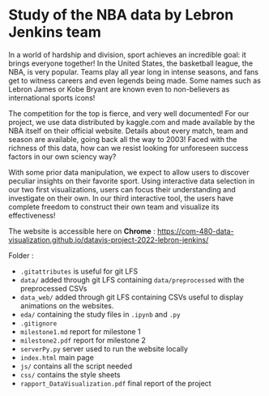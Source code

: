 # Study of the NBA data by Lebron Jenkins team

In a world of hardship and division, sport achieves an incredible goal: it brings everyone together! In the United States, the basketball league, the NBA, is very popular. Teams play all year long in intense seasons, and fans get to witness careers and even legends being made. Some names such as Lebron James or Kobe Bryant are known even to non-believers as international sports icons! 


The competition for the top is fierce, and very well documented!
For our project, we use data distributed by kaggle.com and made available by the NBA itself on their official website. Details about every match, team and season are available, going back all the way to 2003! Faced with the richness of this data, how can we resist looking for unforeseen success factors in our own sciency way?

With some prior data manipulation, we expect to allow users to discover peculiar insights on their favorite sport. Using interactive data selection in our two first visualizations, users can focus their understanding and investigate on their own. In our third interactive tool, the users have complete freedom to construct their own team and visualize its effectiveness!

The website is accessible here on **Chrome** :
https://com-480-data-visualization.github.io/datavis-project-2022-lebron-jenkins/


Folder : 

- `.gitattributes` is useful for git LFS
- `data/` added through git LFS containing `data/preprocessed` with the preprocessed CSVs
- `data_web/` added through git LFS containing CSVs useful to display animations on the websites.
- `eda/` containing the study files in `.ipynb` and `.py`
- `.gitignore`
- `milestone1.md` report for milestone 1
- `milestone2.pdf` report for milestone 2
- `serverPy.py` server used to run the website locally
- `index.html` main page
- `js/` contains all the script needed
- `css/` contains the style sheets
- `rapport_DataVisualization.pdf` final report of the project


